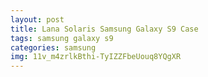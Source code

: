 ```yaml
---
layout: post
title: Lana Solaris Samsung Galaxy S9 Case
tags: samsung galaxy s9
categories: samsung
img: 11v_m4zrlkBthi-TyIZZFbeUouq8YQgXR
---
```


